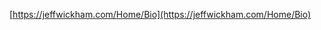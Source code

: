 <!-- ---
layout: page
title: About
permalink: /about/
--- -->
[https://jeffwickham.com/Home/Bio](https://jeffwickham.com/Home/Bio)

